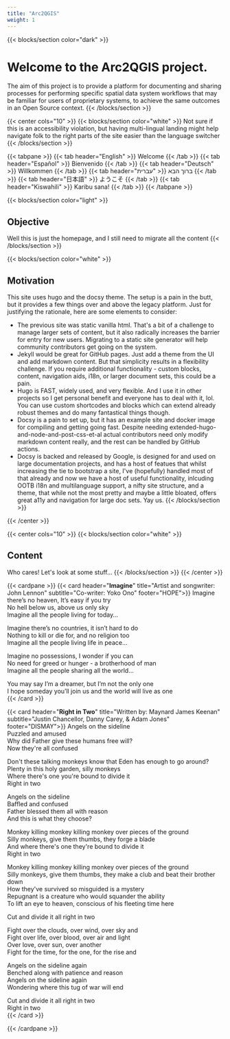 ```yaml
---
title: "Arc2QGIS"
weight: 1
---
```


{{< blocks/section color="dark" >}}
# Welcome to the Arc2QGIS project.

The aim of this project is to provide a platform for documenting and sharing processes for performing specific spatial data system workflows that may be familiar for users of proprietary systems, to achieve the same outcomes in an Open Source context.
{{< /blocks/section >}}

{{< center cols="10" >}}
{{< blocks/section color="white" >}}
Not sure if this is an accessibility violation, but having multi-lingual landing might help navigate folk to the right parts of the site easier than the language switcher
{{< /blocks/section >}}

{{< tabpane >}}
  {{< tab header="English" >}}
    Welcome
  {{< /tab >}}
  {{< tab header="Español" >}}
    Bienvenido
  {{< /tab >}}
  {{< tab header="Deutsch" >}}
    Willkommen
  {{< /tab >}}
  {{< tab header="עברית" >}}
  ברוך הבא
  {{< /tab >}}
  {{< tab header="日本語" >}}
    ようこそ
  {{< /tab >}}
  {{< tab header="Kiswahili" >}}
    Karibu sana!
  {{< /tab >}}
{{< /tabpane >}}

{{< blocks/section color="light" >}}
## Objective
  
Well this is just the homepage, and I still need to migrate all the content
{{< /blocks/section >}}

{{< blocks/section color="white" >}}
## Motivation  

This site uses hugo and the docsy theme. The setup is a pain in the butt, but it provides a few things over and above the legacy platform. Just for justifying the rationale, here are some elements to consider:

- The previous site was static vanilla html. That's a bit of a challenge to manage larger sets of content, but it also radically increases the barrier for entry for new users. Migrating to a static site generator will help community contributors get going on the system.
- Jekyll would be great for GitHub pages. Just add a theme from the UI and add markdown content. But that simplicity results in a flexibility challenge. If you require additional functionality - custom blocks, content, navigation aids, i18n, or larger document sets, this could be a pain.
- Hugo is FAST, widely used, and very flexible. And I use it in other projects so I get personal benefit and everyone has to deal with it, lol. You can use custom shortcodes and blocks which can extend already robust themes and do many fantastical things though.
- Docsy is a pain to set up, but it has an example site and docker image for compiling and getting going fast. Despite needing extended-hugo-and-node-and-post-css-et-al actual contributors need only modify markdown content really, and the rest can be handled by GitHub actions.
- Docsy is backed and released by Google, is designed for and used on large documentation projects, and has a host of featues that whilst increasing the tie to bootstrap a site, I've (hopefully) handled most of that already and now we have a host of useful functionality, inlcuding OOTB i18n and multilanguage support, a nifty site structure, and a theme, that while not the most pretty and maybe a little bloated, offers great a11y and navigation for large doc sets. Yay us.
{{< /blocks/section >}}

{{< /center >}}

{{< center cols="10" >}}
{{< blocks/section color="white" >}}
## Content
  
Who cares! Let's look at some stuff...
{{< /blocks/section >}}
{{< /center >}}

{{< cardpane >}}
{{< card header="**Imagine**" title="Artist and songwriter: John Lennon" subtitle="Co-writer: Yoko Ono"
          footer="HOPE">}}
Imagine there’s no heaven, It’s easy if you try  
No hell below us, above us only sky  
Imagine all the people living for today…  
  
Imagine there’s no countries, it isn’t hard to do  
Nothing to kill or die for, and no religion too  
Imagine all the people living life in peace…  
  
Imagine no possessions, I wonder if you can  
No need for greed or hunger - a brotherhood of man  
Imagine all the people sharing all the world…  
  
You may say I’m a dreamer, but I’m not the only one  
I hope someday you’ll join us and the world will live as one  
{{< /card >}}


{{< card header="**Right in Two**" title="Written by: Maynard James Keenan" subtitle="Justin Chancellor, Danny Carey, & Adam Jones"
          footer="DISMAY">}}
Angels on the sideline  
Puzzled and amused  
Why did Father give these humans free will?  
Now they're all confused  
  
Don't these talking monkeys know that Eden has enough to go around?  
Plenty in this holy garden, silly monkeys  
Where there's one you're bound to divide it  
Right in two  

Angels on the sideline  
Baffled and confused  
Father blessed them all with reason  
And this is what they choose?  
  
Monkey killing monkey killing monkey over pieces of the ground  
Silly monkeys, give them thumbs, they forge a blade  
And where there's one they're bound to divide it  
Right in two  
  
Monkey killing monkey killing monkey over pieces of the ground  
Silly monkeys, give them thumbs, they make a club and beat their brother down  
How they've survived so misguided is a mystery  
Repugnant is a creature who would squander the ability  
To lift an eye to heaven, conscious of his fleeting time here  
  
Cut and divide it all right in two  
  
Fight over the clouds, over wind, over sky and  
Fight over life, over blood, over air and light  
Over love, over sun, over another  
Fight for the time, for the one, for the rise and  
  
Angels on the sideline again  
Benched along with patience and reason  
Angels on the sideline again  
Wondering where this tug of war will end  
  
Cut and divide it all right in two  
Right in two  
{{< /card >}}

{{< /cardpane >}}
